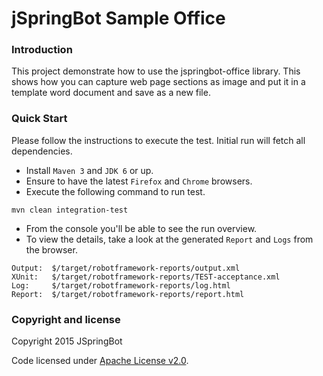 jSpringBot Sample Office
=======

### Introduction

This project demonstrate how to use the jspringbot-office library. This shows how you can capture web page sections as image
and put it in a template word document and save as a new file.

### Quick Start

Please follow the instructions to execute the test. 
Initial run will fetch all dependencies.

- Install `Maven 3` and `JDK 6` or up.
- Ensure to have the latest `Firefox` and `Chrome` browsers.
- Execute the following command to run test.
```
mvn clean integration-test
``` 
- From the console you'll be able to see the run overview. 
- To view the details, take a look at the generated `Report` and `Logs` from the browser.
```
Output:  $/target/robotframework-reports/output.xml
XUnit:   $/target/robotframework-reports/TEST-acceptance.xml
Log:     $/target/robotframework-reports/log.html
Report:  $/target/robotframework-reports/report.html
```

### Copyright and license

Copyright 2015 JSpringBot

Code licensed under [Apache License v2.0](http://www.apache.org/licenses/LICENSE-2.0).
